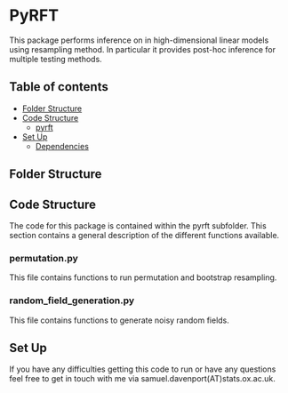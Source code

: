 # PyRFT
This package performs inference on in high-dimensional linear models using resampling method. In particular it provides post-hoc inference for multiple testing methods.

## Table of contents
* [Folder Structure](#folderstruct)
* [Code Structure](#codestruct)
    * [pyrft](#pyrft)
* [Set Up](#setup)
    * [Dependencies](#dependencies)

## Folder Structure <a name="folderstruct"></a>

## Code Structure <a name="codestruct"></a>
The code for this package is contained within the pyrft subfolder. This section contains a general description of the different functions available. 

### permutation.py <a name="CLInf"></a>
This file contains functions to run permutation and bootstrap resampling. 

### random_field_generation.py <a name="CLInf"></a>
This file contains functions to generate noisy random fields.  


## Set Up <a name="setup"></a>
If you have any difficulties getting this code to run or have any questions
feel free to get in touch with me via samuel.davenport(AT)stats.ox.ac.uk.
